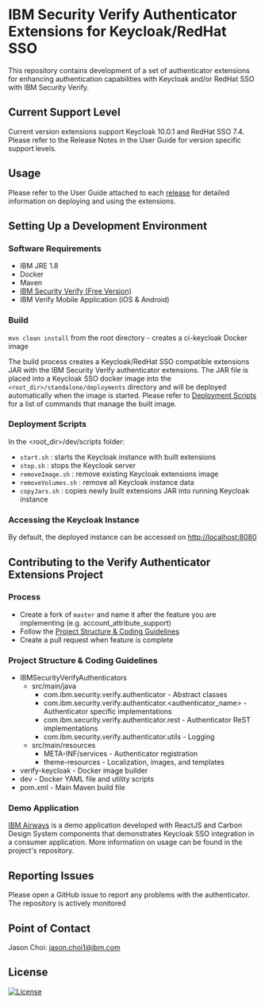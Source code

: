 # IBM Security Verify Authenticator Extensions for Keycloak/RedHat SSO

This repository contains development of a set of authenticator extensions for enhancing authentication capabilities with Keycloak and/or RedHat SSO with IBM Security Verify.

## Current Support Level
Current version extensions support Keycloak 10.0.1 and RedHat SSO 7.4. Please refer to the Release Notes in the User Guide for version specific support levels.

## Usage
Please refer to the User Guide attached to each [release](https://github.com/IBM-Security/verify-keycloak-integration/releases) for detailed information on deploying and using the extensions.

## Setting Up a Development Environment
### Software Requirements
* IBM JRE 1.8
* Docker
* Maven
* [IBM Security Verify (Free Version)](https://www.ibm.com/account/reg/signup?formid=urx-44536)
* IBM Verify Mobile Application (iOS & Android)

### Build
`mvn clean install` from the root directory - creates a ci-keycloak Docker image

The build process creates a Keycloak/RedHat SSO compatible extensions JAR with the IBM Security Verify authenticator extensions. The JAR file is placed into a Keycloak SSO docker image into the `<root_dir>/standalone/deployments` directory and will be deployed automatically when the image is started. Please refer to [Deployment Scripts](#deployment-scripts) for a list of commands that manage the built image.

### Deployment Scripts
In the <root_dir>/dev/scripts folder:
* `start.sh` : starts the Keycloak instance with built extensions
* `stop.sh` : stops the Keycloak server
* `removeImage.sh` : remove existing Keycloak extensions image
* `removeVolumes.sh` : remove all Keycloak instance data
* `copyJars.sh` : copies newly built extensions JAR into running Keycloak instance

### Accessing the Keycloak Instance
By default, the deployed instance can be accessed on [http://localhost:8080](http://localhost:8080)

## Contributing to the Verify Authenticator Extensions Project
### Process
* Create a fork of `master` and name it after the feature you are implementing (e.g. account_attribute_support)
* Follow the [Project Structure & Coding Guidelines](#project-structure--coding-guidelines)
* Create a pull request when feature is complete

### Project Structure & Coding Guidelines
* IBMSecurityVerifyAuthenticators
  * src/main/java
      * com.ibm.security.verify.authenticator - Abstract classes
      * com.ibm.security.verify.authenticator.<authenticator_name> - Authenticator specific implementations
      * com.ibm.security.verify.authenticator.rest - Authenticator ReST implementations
      * com.ibm.security.verify.authenticator.utils - Logging
  * src/main/resources
      * META-INF/services - Authenticator registration
      * theme-resources - Localization, images, and templates
* verify-keycloak - Docker image builder
* dev - Docker YAML file and utility scripts
* pom.xml - Main Maven build file

### Demo Application
[IBM Airways](https://github.com/jason-choi1/ibm-airways-keycloak-sso) is a demo application developed with ReactJS and Carbon Design System components that demonstrates Keycloak SSO integration in a consumer application. More information on usage can be found in the project's repository. 

## Reporting Issues
Please open a GitHub issue to report any problems with the authenticator. The repository is actively monitored

## Point of Contact
Jason Choi: <jason.choi1@ibm.com>

## License
[![License](https://img.shields.io/badge/License-Apache%202.0-blue.svg)](https://opensource.org/licenses/Apache-2.0)
